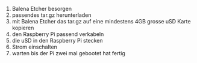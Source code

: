 1. Balena Etcher besorgen
2. passendes tar.gz herunterladen
3. mit Balena Etcher das tar.gz auf eine mindestens 4GB grosse uSD Karte kopieren
4. den Raspberry Pi passend verkabeln
5. die uSD in den Raspberry Pi stecken
6. Strom einschalten
7. warten bis der Pi zwei mal gebootet hat
fertig
